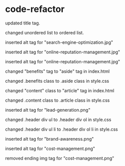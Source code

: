 # code-refactor
updated title tag.

changed unordered list to ordered list.

inserted alt tag for "search-engine-optimization.jpg"

inserted alt tag for "online-reputation-management.jpg"

inserted alt tag for "online-reputation-management.jpg"

changed "benefits" tag to "aside" tag in index.html

changed .benefits class to .aside class in style.css

changed "content" class to "article" tag in index.html

changed .content class to .article class in style.css

inserted alt tag for "lead-generation.png"

changed .header div ul to .header div ol in style.css

changed .header div ul li to .header div ol li in style.css

inserted alt tag for "brand-awareness.png"

inserted alt tag for "cost-management.png"

removed ending img tag for "cost-management.png"